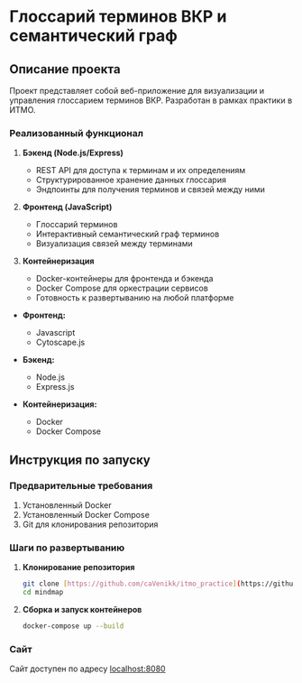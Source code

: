 # Глоссарий терминов ВКР и семантический граф

## Описание проекта

Проект представляет собой веб-приложение для визуализации и управления глоссарием терминов ВКР. Разработан в рамках практики в ИТМО.

### Реализованный функционал

1. **Бэкенд (Node.js/Express)**

   - REST API для доступа к терминам и их определениям
   - Структурированное хранение данных глоссария
   - Эндпоинты для получения терминов и связей между ними

2. **Фронтенд (JavaScript)**

   - Глоссарий терминов
   - Интерактивный семантический граф терминов
   - Визуализация связей между терминами

3. **Контейнеризация**
   - Docker-контейнеры для фронтенда и бэкенда
   - Docker Compose для оркестрации сервисов
   - Готовность к развертыванию на любой платформе

- **Фронтенд:**

  - Javascript
  - Cytoscape.js

- **Бэкенд:**

  - Node.js
  - Express.js

- **Контейнеризация:**
  - Docker
  - Docker Compose

## Инструкция по запуску

### Предварительные требования

1. Установленный Docker
2. Установленный Docker Compose
3. Git для клонирования репозитория

### Шаги по развертыванию

1. **Клонирование репозитория**

   ```bash
   git clone [https://github.com/caVenikk/itmo_practice](https://github.com/rancerenly/mindmap)
   cd mindmap
   ```

2. **Сборка и запуск контейнеров**

   ```bash
   docker-compose up --build
   ```

### Сайт

Сайт доступен по адресу [localhost:8080](localhost:8080)
